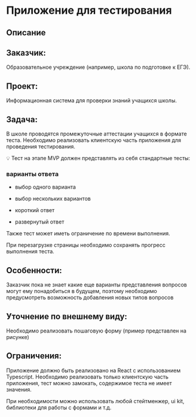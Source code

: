 # Приложение для тестирования 

## Описание

## Заказчик:

Образовательное учреждение (например, школа по подготовке к ЕГЭ).

## Проект:

Информационная система для проверки знаний учащихся школы.

## Задача:

В школе проводятся промежуточные аттестации учащихся в формате теста. Необходимо реализовать клиентскую часть приложения для проведения тестирования.

💡 Тест на этапе MVP должен представлять из себя стандартные тесты:

### варианты ответа

* выбор одного варианта

* выбор нескольких вариантов

* короткий ответ

* развернутый ответ

Также тест может иметь ограничение по времени выполнения.

При перезагрузке страницы необходимо сохранять прогресс выполнения теста.



## Особенности:

Заказчик пока не знает какие еще варианты представления вопросов могут ему понадобиться в будущем, поэтому необходимо предусмотреть возможность добавления новых типов вопросов



## Уточнение по внешнему виду:

Необходимо реализовать пошаговую форму (пример представлен на рисунке)




## Ограничения:

Приложение должно быть реализовано на React с использованием Typescript. Необходимо реализовать только клиентскую часть приложения, тест можно замокать, содержимое теста не имеет значения.

При необходимости можно использовать любой стейтменжер, ui kit, библиотеки для работы с формами и т.д.